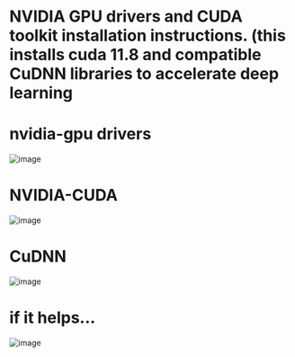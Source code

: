 # NVIDIA GPU drivers and CUDA toolkit installation instructions. (this installs cuda 11.8 and compatible CuDNN libraries to accelerate deep learning

# nvidia-gpu drivers

![image](https://github.com/ajeetkverma/nvidia-cuda11.8_cudnn/assets/33716142/8d357dc6-fb9a-4da8-ac1a-f73212472122)


# NVIDIA-CUDA

![image](https://github.com/ajeetkverma/nvidia-cuda11.8_cudnn/assets/33716142/da26bd55-9c53-450c-aebb-b2108e31a692)

# CuDNN

![image](https://github.com/ajeetkverma/nvidia-cuda11.8_cudnn/assets/33716142/d3d129d0-c20d-414e-901f-8b54b5466011)

# if it helps...

![image](https://github.com/ajeetkverma/nvidia-cuda11.8_cudnn/assets/33716142/8d69daf4-145d-4dae-b75c-42ed55d24be8)
